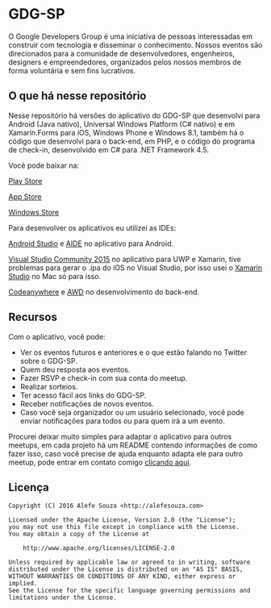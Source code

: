 GDG-SP
=====

O Google Developers Group é uma iniciativa de pessoas interessadas em construir com tecnologia e disseminar o conhecimento. Nossos eventos são direcionados para a comunidade de desenvolvedores, engenheiros, designers e empreendedores, organizados pelos nossos membros de forma voluntária e sem fins lucrativos.

O que há nesse repositório
-----

Nesse repositório há versões do aplicativo do GDG-SP que desenvolvi para Android (Java nativo), Universal Windows Platform (C# nativo) e em Xamarin.Forms para iOS, Windows Phone e Windows 8.1, também há o código que desenvolvi para o back-end, em PHP, e o código do programa de check-in, desenvolvido em C# para .NET Framework 4.5.

Você pode baixar na:

[Play Store](https://play.google.com/store/apps/details?id=org.gdgsp)

[App Store](https://itunes.apple.com/app/gdg-sp/id1135565491)

[Windows Store](https://www.microsoft.com/store/apps/gdg-sp/9nblggh4xcj7)

Para desenvolver os aplicativos eu utilizei as IDEs:

[Android Studio](https://developer.android.com/studio/index.html) e [AIDE](https://play.google.com/store/apps/details?id=com.aide.ui) no aplicativo para Android.

[Visual Studio Community 2015](https://www.visualstudio.com/pt-br/products/visual-studio-community-vs.aspx) no aplicativo para UWP e Xamarin, tive problemas para gerar o .ipa do iOS no Visual Studio, por isso usei o [Xamarin Studio](https://www.xamarin.com/studio) no Mac só para isso.

[Codeanywhere](https://codeanywhere.com) e [AWD](https://play.google.com/store/apps/details?id=org.kidinov.awd) no desenvolvimento do back-end.

Recursos
-----

Com o aplicativo, você pode:

- Ver os eventos futuros e anteriores e o que estão falando no Twitter sobre o GDG-SP.
- Quem deu resposta aos eventos.
- Fazer RSVP e check-in com sua conta do meetup.
- Realizar sorteios.
- Ter acesso fácil aos links do GDG-SP.
- Receber notificações de novos eventos.
- Caso você seja organizador ou um usuário selecionado, você pode enviar notificações para todos ou para quem irá a um evento.

Procurei deixar muito simples para adaptar o aplicativo para outros meetups, em cada projeto há um README contendo informações de como fazer isso, caso você precise de ajuda enquanto adapta ele para outro meetup, pode entrar em contato comigo [clicando aqui](mailto:contato@alefesouza.com).

Licença
-----

    Copyright (C) 2016 Alefe Souza <http://alefesouza.com>

    Licensed under the Apache License, Version 2.0 (the "License");
    you may not use this file except in compliance with the License.
    You may obtain a copy of the License at

        http://www.apache.org/licenses/LICENSE-2.0

    Unless required by applicable law or agreed to in writing, software
    distributed under the License is distributed on an "AS IS" BASIS,
    WITHOUT WARRANTIES OR CONDITIONS OF ANY KIND, either express or implied.
    See the License for the specific language governing permissions and
    limitations under the License.

